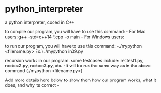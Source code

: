 # python_interpreter
a python interpreter, coded in C++

to compile our program, you will have to use this command:
    - For Mac users: g++ -std=c++14 *.cpp -o main
    - For Windows users: 

to run our program, you will have to use this command:
    -./mypython <filename.py>   Ex.) ./mypython in09.py

recursion works in our program. some testcases include: rectest1.py, rectest2.py, rectest3.py, etc.
    -It will be run the same way as in the above command (./mypython <filename.py>)

Add more details here below to show them how our program works, what it does, and why its correct
    -



